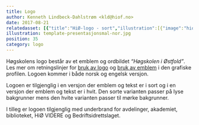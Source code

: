 ```yaml
---
title: Logo
author: Kenneth Lindbeck-Dahlstrøm <kld@hiof.no>
date: 2017-08-21
relatedasset: [{"title":"HiØ-logo - sort","illustration":[{"image":"hiof-logo-nor-black"}],"version":"v1.0.0","formathelpertext":"Denne logofilen inneholder formatene jpg, png, eps, pdf og svg.","lang":"no","file":"hiof-logo-nor-black"},{"title":"HiØ-logo - hvit","illustration":[{"image":"hiof-logo-nor-white"}],"version":"v1.0.0","formathelpertext":"Denne logofilen inneholder formatene jpg, png, eps, pdf og svg.","lang":"no","file":"hiof-logo-nor-white"},{"title":"HiØ-logo - black","illustration":[{"image":"hiof-logo-eng-black"}],"version":"v1.0.0","formathelpertext":"This file include the logo in jpg, png, eps, pdf and svg formats.","lang":"en","file":"hiof-logo-eng-black"},{"title":"HiØ-logo - white","illustration":[{"image":"hiof-logo-eng-white"}],"version":"v1.0.0","formathelpertext":"This file include the logo in jpg, png, eps, pdf and svg formats.","lang":"en","file":"hiof-logo-eng-white"},{"title":"HiØ-logo - sort - Akademi for Scenekunst","illustration":[{"image":"hiof-logo-nor-black-subbranding-as"}],"version":"v1.0.0","formathelpertext":"Denne logofilen inneholder formatene jpg, png, eps, pdf og svg.","lang":"no","file":"hiof-logo-nor-black-subbranding-as"},{"title":"HiØ-logo - hvit - Akademi for Scenekunst","illustration":[{"image":"hiof-logo-nor-white-subbranding-as"}],"version":"v1.0.0","formathelpertext":"Denne logofilen inneholder formatene jpg, png, eps, pdf og svg.","lang":"no","file":"hiof-logo-nor-white-subbranding-as"},{"title":"HiØ-logo - sort - Avdeling for helse og velferd","illustration":[{"image":"hiof-logo-nor-black-subbranding-hv"}],"version":"v1.0.2","formathelpertext":"Denne logofilen inneholder formatene jpg, png, eps, pdf og svg.","lang":"no","file":"hiof-logo-nor-black-subbranding-hv"},{"title":"HiØ-logo - hvit - Avdeling for helse og velferd","illustration":[{"image":"hiof-logo-nor-white-subbranding-hv"}],"version":"v1.0.2","formathelpertext":"Denne logofilen inneholder formatene jpg, png, eps, pdf og svg.","lang":"no","file":"hiof-logo-nor-white-subbranding-hv"},{"title":"HiØ-logo - sort - Ingeniørfag","illustration":[{"image":"hiof-logo-nor-black-subbranding-ir"}],"version":"v1.0.0","formathelpertext":"Denne logofilen inneholder formatene jpg, png, eps, pdf og svg.","lang":"no","file":"hiof-logo-nor-black-subbranding-ir"},{"title":"HiØ-logo - hvit - Ingeniørfag","illustration":[{"image":"hiof-logo-nor-white-subbranding-ir"}],"version":"v1.0.0","formathelpertext":"Denne logofilen inneholder formatene jpg, png, eps, pdf og svg.","lang":"no","file":"hiof-logo-nor-white-subbranding-ir"},{"title":"HiØ-logo - sort - Informasjonsteknologi","illustration":[{"image":"hiof-logo-nor-black-subbranding-it"}],"version":"v1.0.0","formathelpertext":"Denne logofilen inneholder formatene jpg, png, eps, pdf og svg.","lang":"no","file":"hiof-logo-nor-black-subbranding-it"},{"title":"HiØ-logo - hvit - Informasjonsteknologi","illustration":[{"image":"hiof-logo-nor-white-subbranding-it"}],"version":"v1.0.0","formathelpertext":"Denne logofilen inneholder formatene jpg, png, eps, pdf og svg.","lang":"no","file":"hiof-logo-nor-white-subbranding-it"},{"title":"HiØ-logo - sort - Lærerutdanning","illustration":[{"image":"hiof-logo-nor-black-subbranding-lu"}],"version":"v1.0.0","formathelpertext":"Denne logofilen inneholder formatene jpg, png, eps, pdf og svg.","lang":"no","file":"hiof-logo-nor-black-subbranding-lu"},{"title":"HiØ-logo - hvit - Lærerutdanning","illustration":[{"image":"hiof-logo-nor-white-subbranding-lu"}],"version":"v1.0.0","formathelpertext":"Denne logofilen inneholder formatene jpg, png, eps, pdf og svg.","lang":"no","file":"hiof-logo-nor-white-subbranding-lu"},{"title":"HiØ-logo - sort - Økonomi, språk og samfunnsfag","illustration":[{"image":"hiof-logo-nor-black-subbranding-oss"}],"version":"v1.0.0","formathelpertext":"Denne logofilen inneholder formatene jpg, png, eps, pdf og svg.","lang":"no","file":"hiof-logo-nor-black-subbranding-oss"},{"title":"HiØ-logo - hvit - Økonomi, språk og samfunnsfag","illustration":[{"image":"hiof-logo-nor-white-subbranding-oss"}],"version":"v1.0.0","formathelpertext":"Denne logofilen inneholder formatene jpg, png, eps, pdf og svg.","lang":"no","file":"hiof-logo-nor-white-subbranding-oss"},{"title":"HiØ-logo - sort - Biblioteket","illustration":[{"image":"hiof-logo-nor-black-subbranding-biblioteket"}],"version":"v1.0.0","formathelpertext":"Denne logofilen inneholder formatene jpg, png, eps, pdf og svg.","lang":"no","file":"hiof-logo-nor-black-subbranding-biblioteket"},{"title":"HiØ-logo - hvit - Biblioteket","illustration":[{"image":"hiof-logo-nor-white-subbranding-biblioteket"}],"version":"v1.0.0","formathelpertext":"Denne logofilen inneholder formatene jpg, png, eps, pdf og svg.","lang":"no","file":"hiof-logo-nor-white-subbranding-biblioteket"},{"title":"HiØ-logo - sort - HiØ VIDERE","illustration":[{"image":"hiof-logo-nor-black-subbranding-hiovidere"}],"version":"v1.0.0","formathelpertext":"Denne logofilen inneholder formatene jpg, png, eps, pdf og svg.","lang":"no","file":"hiof-logo-nor-black-subbranding-hiovidere"},{"title":"HiØ-logo - hvit - HiØ VIDERE","illustration":[{"image":"hiof-logo-nor-white-subbranding-hiovidere"}],"version":"v1.0.0","formathelpertext":"Denne logofilen inneholder formatene jpg, png, eps, pdf og svg.","lang":"no","file":"hiof-logo-nor-white-subbranding-hiovidere"},{"title":"HiØ-logo - sort - HiØ VIDERE","illustration":[{"image":"hiof-logo-nor-black-subbranding-bedriftsidrettslaget"}],"version":"v1.0.0","formathelpertext":"Denne logofilen inneholder formatene jpg, png, eps, pdf og svg.","lang":"no","file":"hiof-logo-nor-black-subbranding-bedriftsidrettslaget"},{"title":"HiØ-logo - hvit - HiØ VIDERE","illustration":[{"image":"hiof-logo-nor-white-subbranding-bedriftsidrettslaget"}],"version":"v1.0.0","formathelpertext":"Denne logofilen inneholder formatene jpg, png, eps, pdf og svg.","lang":"no","file":"hiof-logo-nor-white-subbranding-bedriftsidrettslaget"},{"title":"HiØ-logo - sort","illustration":[{"image":"hiof-logo-nor-black"}],"version":"v1.0.0","formathelpertext":"Denne logofilen inneholder formatene jpg, png, eps, pdf og svg.","lang":"no","file":"hiof-logo-nor-black"},{"title":"HiØ-logo - hvit","illustration":[{"image":"hiof-logo-nor-white"}],"version":"v1.0.0","formathelpertext":"Denne logofilen inneholder formatene jpg, png, eps, pdf og svg.","lang":"no","file":"hiof-logo-nor-white"},{"title":"HiØ-logo - black - Norwegian Theater Academy","illustration":[{"image":"hiof-logo-eng-black-subbranding-as"}],"version":"v1.0.1","formathelpertext":"This file include the logo in jpg, png, eps, pdf and svg formats.","lang":"en","file":"hiof-logo-eng-black-subbranding-as"},{"title":"HiØ-logo - white - Norwegian Theater Academy","illustration":[{"image":"hiof-logo-eng-white-subbranding-as"}],"version":"v1.0.1","formathelpertext":"This file include the logo in jpg, png, eps, pdf and svg formats.","lang":"en","file":"hiof-logo-eng-white-subbranding-as"},{"title":"HiØ-logo - black - Faculty of Health and Welfare","illustration":[{"image":"hiof-logo-eng-black-subbranding-hv"}],"version":"v1.0.2","formathelpertext":"This file include the logo in jpg, png, eps, pdf and svg formats.","lang":"en","file":"hiof-logo-eng-black-subbranding-hv"},{"title":"HiØ-logo - white - Faculty of Health and Welfare","illustration":[{"image":"hiof-logo-eng-white-subbranding-hv"}],"version":"v1.0.2","formathelpertext":"This file include the logo in jpg, png, eps, pdf and svg formats.","lang":"en","file":"hiof-logo-eng-white-subbranding-hv"},{"title":"HiØ-logo - black - Faculty of Engineering","illustration":[{"image":"hiof-logo-eng-black-subbranding-ir"}],"version":"v1.0.0","formathelpertext":"This file include the logo in jpg, png, eps, pdf and svg formats.","lang":"en","file":"hiof-logo-eng-black-subbranding-ir"},{"title":"HiØ-logo - white - Faculty of Engineering","illustration":[{"image":"hiof-logo-eng-white-subbranding-ir"}],"version":"v1.0.0","formathelpertext":"This file include the logo in jpg, png, eps, pdf and svg formats.","lang":"en","file":"hiof-logo-eng-white-subbranding-ir"},{"title":"HiØ-logo - black - Faculty of Computer Sciences","illustration":[{"image":"hiof-logo-eng-black-subbranding-it"}],"version":"v1.0.0","formathelpertext":"This file include the logo in jpg, png, eps, pdf and svg formats.","lang":"en","file":"hiof-logo-eng-black-subbranding-it"},{"title":"HiØ-logo - white - Faculty of Computer Sciences","illustration":[{"image":"hiof-logo-eng-white-subbranding-it"}],"version":"v1.0.0","formathelpertext":"This file include the logo in jpg, png, eps, pdf and svg formats.","lang":"en","file":"hiof-logo-eng-white-subbranding-it"},{"title":"HiØ-logo - black - Faculty of Education","illustration":[{"image":"hiof-logo-eng-black-subbranding-lu"}],"version":"v1.0.0","formathelpertext":"This file includes the logo in jpg, png, eps and white format.","lang":"en","file":"hiof-logo-eng-black-subbranding-lu"},{"title":"HiØ-logo - white - Faculty of Education","illustration":[{"image":"hiof-logo-eng-white-subbranding-lu"}],"version":"v1.0.0","formathelpertext":"This file includes the logo in jpg, png, eps and black format.","lang":"en","file":"hiof-logo-eng-white-subbranding-lu"},{"title":"HiØ-logo - black - Faculty of Business, Languages, and Social Sciences","illustration":[{"image":"hiof-logo-eng-black-subbranding-oss"}],"version":"v1.0.0","formathelpertext":"This file include the logo in jpg, png, eps, pdf and svg formats.","lang":"en","file":"hiof-logo-eng-black-subbranding-oss"},{"title":"HiØ-logo - white - Faculty of Business, Languages, and Social Sciences","illustration":[{"image":"hiof-logo-eng-white-subbranding-oss"}],"version":"v1.0.0","formathelpertext":"This file include the logo in jpg, png, eps, pdf and svg formats.","lang":"en","file":"hiof-logo-eng-white-subbranding-oss"},{"title":"HiØ-logo - black - Library","illustration":[{"image":"hiof-logo-eng-black-subbranding-biblioteket"}],"version":"v1.0.0","formathelpertext":"This file include the logo in jpg, png, eps, pdf and svg formats.","lang":"en","file":"hiof-logo-eng-black-subbranding-biblioteket"},{"title":"HiØ-logo - white - Library","illustration":[{"image":"hiof-logo-eng-white-subbranding-biblioteket"}],"version":"v1.0.0","formathelpertext":"This file include the logo in jpg, png, eps, pdf and svg formats.","lang":"en","file":"hiof-logo-eng-white-subbranding-biblioteket"},{"title":"HiØ-logo - black - HiØ VIDERE","illustration":[{"image":"hiof-logo-eng-black-subbranding-hiovidere"}],"version":"v1.0.0","formathelpertext":"This file include the logo in jpg, png, eps, pdf and svg formats.","lang":"en","file":"hiof-logo-eng-black-subbranding-hiovidere"},{"title":"HiØ-logo - white - HiØ VIDERE","illustration":[{"image":"hiof-logo-eng-white-subbranding-hiovidere"}],"version":"v1.0.0","formathelpertext":"This file include the logo in jpg, png, eps, pdf and svg formats.","lang":"en","file":"hiof-logo-eng-white-subbranding-hiovidere"}]
illustration: template-presentasjonsmal-nor.jpg
position: 35
category: logo
---
```


Høgskolens logo består av et emblem og ordbildet *“Høgskolen i Østfold”*. Les mer om retningslinjer for [bruk av logo](/grafisk-profil?del=1-00-logo) og [bruk av emblem](/grafisk-profil?del=2-00-emblem) i den grafiske profilen. Logoen kommer i både norsk og engelsk versjon.

Logoen er tilgjenglig i en versjon der emblem og tekst er i sort og i en versjon der emblem og tekst er i hvit. Den sorte varianten passer på lyse bakgrunner mens den hvite varianten passer til mørke bakgrunner.

I tilleg er logoen tilgjenglig med underbrand for avdelinger, akademiet, biblioteket, HiØ VIDERE og Bedriftsidrettslaget.
